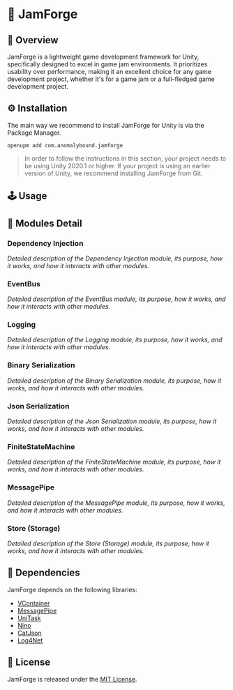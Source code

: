 # 🚀 JamForge

## 📝 Overview

JamForge is a lightweight game development framework for Unity, specifically designed to excel in game jam environments. It prioritizes usability over performance, making it an excellent choice for any game development project, whether it's for a game jam or a full-fledged game development project.

## ⚙️ Installation

The main way we recommend to install JamForge for Unity is via the Package Manager.

`openupm add com.anomalybound.jamforge`

> In order to follow the instructions in this section, your project needs to be using Unity 2020.1 or higher. If your project is using an earlier version of Unity, we recommend installing JamForge from Git.

## 🕹️ Usage 

## 🌵 Modules Detail

### Dependency Injection

*Detailed description of the Dependency Injection module, its purpose, how it works, and how it interacts with other modules.*

### EventBus

*Detailed description of the EventBus module, its purpose, how it works, and how it interacts with other modules.*

### Logging

*Detailed description of the Logging module, its purpose, how it works, and how it interacts with other modules.*

### Binary Serialization

*Detailed description of the Binary Serialization module, its purpose, how it works, and how it interacts with other modules.*

### Json Serialization

*Detailed description of the Json Serialization module, its purpose, how it works, and how it interacts with other modules.*

### FiniteStateMachine

*Detailed description of the FiniteStateMachine module, its purpose, how it works, and how it interacts with other modules.*

### MessagePipe

*Detailed description of the MessagePipe module, its purpose, how it works, and how it interacts with other modules.*

### Store (Storage)

*Detailed description of the Store (Storage) module, its purpose, how it works, and how it interacts with other modules.*

## 📒 Dependencies

JamForge depends on the following libraries:

- [VContainer](https://github.com/hadashiA/VContainer)
- [MessagePipe](https://github.com/Cysharp/MessagePipe)
- [UniTask](https://github.com/Cysharp/UniTask)
- [Nino](https://github.com/JasonXuDeveloper/Nino)
- [CatJson](https://github.com/CatImmortal/CatJson)
- [Log4Net](https://github.com/apache/logging-log4net)

## 🚀 License

JamForge is released under the [MIT License](https://opensource.org/licenses/MIT).